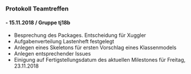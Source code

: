 ﻿### Protokoll Teamtreffen
####  - 15.11.2018 / Gruppe tj18b

+ Besprechung des Packages. Entscheidung für Xuggler
+ Aufgabenverteilung Lastenheft festgelegt
+ Anlegen eines Skeletons für ersten Vorschlag eines Klassenmodels
+ Anlegen entsprechender Issues
+ Einigung auf Fertigstellungsdatum des aktuellen Milestones für Freitag, 23.11.2018 

